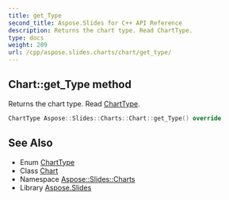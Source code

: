 ```yaml
---
title: get_Type
second_title: Aspose.Slides for C++ API Reference
description: Returns the chart type. Read ChartType.
type: docs
weight: 209
url: /cpp/aspose.slides.charts/chart/get_type/
---
```

## Chart::get_Type method


Returns the chart type. Read [ChartType](../../charttype/).

```cpp
ChartType Aspose::Slides::Charts::Chart::get_Type() override
```

## See Also

* Enum [ChartType](../../charttype/)
* Class [Chart](../)
* Namespace [Aspose::Slides::Charts](../../)
* Library [Aspose.Slides](../../../)
